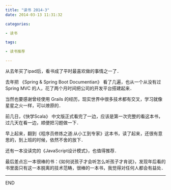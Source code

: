 ```yaml
---
title: "读书 2014-3"
date: 2014-03-13 11:31:32

categories:

- 读书

tags:

- 读书推荐

---
```


从去年买了ipad后，看书成了平时最喜欢做的事情之一了．

去年把 《Spring & Spring Boot Documentian》 看了几遍，也从一个从没有过 Spring MVC 的人，花了两个月时间把公司的开发平台搭建起来．

当然也要感谢曾经使用 Grails 的经历，现实世界中很多技术都有交叉，学习就像星星之火一样，可以燎原的．

前几日，《快学Scala》 中文版正式看完了一边，应该是第一次完整的看这本书，过几天在看一边，顺便把习题做一下．

早上起来，翻到《程序员修炼之道:从小工到专家》这本书，读了起来，还很有意思的，到上班的时候，依然不舍的放下．

还有一本没读完的《JavaScript设计模式》，也值得推荐．

最后差点忘一本很棒的书：《如何说孩子才会听怎么听孩子才肯说》，发现年后看的书里面只有这一本脱离的技术范畴，很棒的一本书，我觉得对任何人都会有益处．

---
END